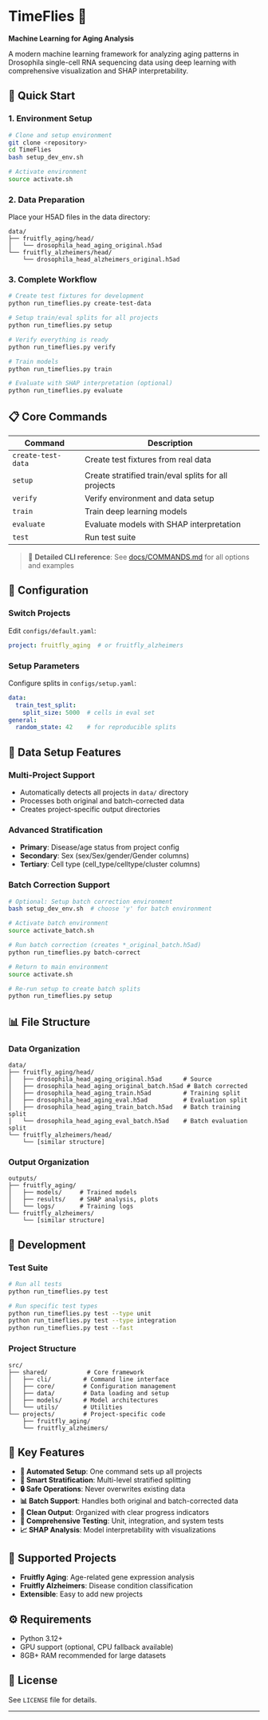 # TimeFlies 🧬

**Machine Learning for Aging Analysis**

A modern machine learning framework for analyzing aging patterns in Drosophila single-cell RNA sequencing data using deep learning with comprehensive visualization and SHAP interpretability.

## 🚀 Quick Start

### 1. Environment Setup
```bash
# Clone and setup environment
git clone <repository>
cd TimeFlies
bash setup_dev_env.sh

# Activate environment  
source activate.sh
```

### 2. Data Preparation
Place your H5AD files in the data directory:
```
data/
├── fruitfly_aging/head/
│   └── drosophila_head_aging_original.h5ad
└── fruitfly_alzheimers/head/
    └── drosophila_head_alzheimers_original.h5ad
```

### 3. Complete Workflow
```bash
# Create test fixtures for development
python run_timeflies.py create-test-data

# Setup train/eval splits for all projects  
python run_timeflies.py setup

# Verify everything is ready
python run_timeflies.py verify

# Train models
python run_timeflies.py train

# Evaluate with SHAP interpretation (optional)
python run_timeflies.py evaluate
```

## 📋 Core Commands

| Command | Description |
|---------|-------------|
| `create-test-data` | Create test fixtures from real data |
| `setup` | Create stratified train/eval splits for all projects |
| `verify` | Verify environment and data setup |
| `train` | Train deep learning models |
| `evaluate` | Evaluate models with SHAP interpretation |
| `test` | Run test suite |

> 📖 **Detailed CLI reference**: See [docs/COMMANDS.md](docs/COMMANDS.md) for all options and examples

## 🔧 Configuration

### Switch Projects
Edit `configs/default.yaml`:
```yaml
project: fruitfly_aging  # or fruitfly_alzheimers
```

### Setup Parameters
Configure splits in `configs/setup.yaml`:
```yaml
data:
  train_test_split:
    split_size: 5000  # cells in eval set
general:
  random_state: 42    # for reproducible splits
```

## 🧬 Data Setup Features

### Multi-Project Support
- Automatically detects all projects in `data/` directory
- Processes both original and batch-corrected data
- Creates project-specific output directories

### Advanced Stratification
- **Primary**: Disease/age status from project config
- **Secondary**: Sex (sex/Sex/gender/Gender columns)
- **Tertiary**: Cell type (cell_type/celltype/cluster columns)

### Batch Correction Support
```bash
# Optional: Setup batch correction environment
bash setup_dev_env.sh  # choose 'y' for batch environment

# Activate batch environment
source activate_batch.sh

# Run batch correction (creates *_original_batch.h5ad)
python run_timeflies.py batch-correct

# Return to main environment
source activate.sh

# Re-run setup to create batch splits
python run_timeflies.py setup
```

## 📊 File Structure

### Data Organization
```
data/
├── fruitfly_aging/head/
│   ├── drosophila_head_aging_original.h5ad      # Source
│   ├── drosophila_head_aging_original_batch.h5ad # Batch corrected
│   ├── drosophila_head_aging_train.h5ad         # Training split
│   ├── drosophila_head_aging_eval.h5ad          # Evaluation split
│   ├── drosophila_head_aging_train_batch.h5ad   # Batch training split
│   └── drosophila_head_aging_eval_batch.h5ad    # Batch evaluation split
└── fruitfly_alzheimers/head/
    └── [similar structure]
```

### Output Organization  
```
outputs/
├── fruitfly_aging/
│   ├── models/     # Trained models
│   ├── results/    # SHAP analysis, plots
│   └── logs/       # Training logs
└── fruitfly_alzheimers/
    └── [similar structure]
```

## 🧪 Development

### Test Suite
```bash
# Run all tests
python run_timeflies.py test

# Run specific test types
python run_timeflies.py test --type unit
python run_timeflies.py test --type integration
python run_timeflies.py test --fast
```

### Project Structure
```
src/
├── shared/           # Core framework
│   ├── cli/         # Command line interface
│   ├── core/        # Configuration management
│   ├── data/        # Data loading and setup
│   ├── models/      # Model architectures
│   └── utils/       # Utilities
└── projects/        # Project-specific code
    ├── fruitfly_aging/
    └── fruitfly_alzheimers/
```

## 🎯 Key Features

- **🔄 Automated Setup**: One command sets up all projects
- **🧬 Smart Stratification**: Multi-level stratified splitting
- **🔒 Safe Operations**: Never overwrites existing data
- **📊 Batch Support**: Handles both original and batch-corrected data  
- **🎨 Clean Output**: Organized with clear progress indicators
- **🧪 Comprehensive Testing**: Unit, integration, and system tests
- **📈 SHAP Analysis**: Model interpretability with visualizations

## 🔬 Supported Projects

- **Fruitfly Aging**: Age-related gene expression analysis
- **Fruitfly Alzheimers**: Disease condition classification
- **Extensible**: Easy to add new projects

## ⚙️ Requirements

- Python 3.12+
- GPU support (optional, CPU fallback available)
- 8GB+ RAM recommended for large datasets

## 📄 License

See `LICENSE` file for details.

---